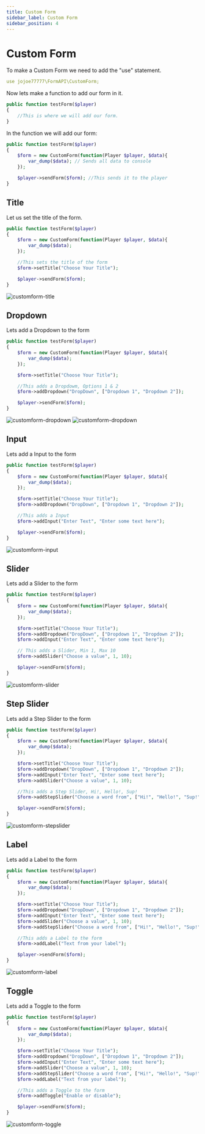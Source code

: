 ```yaml
---
title: Custom Form
sidebar_label: Custom Form
sidebar_position: 4
---
```


# Custom Form

To make a Custom Form we need to add the "use" statement.

```yml
use jojoe77777\FormAPI\CustomForm;
```

Now lets make a function to add our form in it.

```php
public function testForm($player) 
{
    //This is where we will add our form.
}
```

In the function we will add our form:

```php
public function testForm($player)
{
    $form = new CustomForm(function(Player $player, $data){
        var_dump($data); // Sends all data to console
    });

    $player->sendForm($form); //This sends it to the player
}
```

## Title

Let us set the title of the form.

```php
public function testForm($player)
{
    $form = new CustomForm(function(Player $player, $data){
        var_dump($data);
    });

    //This sets the title of the form
    $form->setTitle("Choose Your Title");

    $player->sendForm($form);
}
```

![customform-title](/img/form-api/customform-title.png)

## Dropdown

Lets add a Dropdown to the form

```php
public function testForm($player)
{
    $form = new CustomForm(function(Player $player, $data){
        var_dump($data);
    });

    $form->setTitle("Choose Your Title");

    //This adds a Dropdowm, Options 1 & 2
    $form->addDropdown("DropDown", ["Dropdown 1", "Dropdown 2"]);

    $player->sendForm($form);
}
```

![customform-dropdown](/img/form-api/customform-dropdown.png)
![customform-dropdown](/img/form-api/customform-dropdown2.png)

## Input

Lets add a Input to the form

```php
public function testForm($player)
{
    $form = new CustomForm(function(Player $player, $data){
        var_dump($data);
    });

    $form->setTitle("Choose Your Title");
    $form->addDropdown("DropDown", ["Dropdown 1", "Dropdown 2"]);

    //This adds a Input
    $form->addInput("Enter Text", "Enter some text here"); 

    $player->sendForm($form);
}
```

![customform-input](/img/form-api/customform-input.png)

## Slider

Lets add a Slider to the form

```php
public function testForm($player)
{
    $form = new CustomForm(function(Player $player, $data){
        var_dump($data);
    });

    $form->setTitle("Choose Your Title");
    $form->addDropdown("DropDown", ["Dropdown 1", "Dropdown 2"]);
    $form->addInput("Enter Text", "Enter some text here"); 

    // This adds a Slider, Min 1, Max 10
    $form->addSlider("Choose a value", 1, 10);

    $player->sendForm($form);
}
```

![customform-slider](/img/form-api/customform-slider.png)

## Step Slider

Lets add a Step Slider to the form

```php
public function testForm($player)
{
    $form = new CustomForm(function(Player $player, $data){
        var_dump($data);
    });

    $form->setTitle("Choose Your Title");
    $form->addDropdown("DropDown", ["Dropdown 1", "Dropdown 2"]);
    $form->addInput("Enter Text", "Enter some text here"); 
    $form->addSlider("Choose a value", 1, 10);

    //This adds a Step Slider, Hi!, Hello!, Sup!
    $form->addStepSlider("Choose a word from", ["Hi!", "Hello!", "Sup!"]);

    $player->sendForm($form);
}
```

![customform-stepslider](/img/form-api/customform-stepslider.png)

## Label

Lets add a Label to the form

```php
public function testForm($player)
{
    $form = new CustomForm(function(Player $player, $data){
        var_dump($data);
    });

    $form->setTitle("Choose Your Title");
    $form->addDropdown("DropDown", ["Dropdown 1", "Dropdown 2"]);
    $form->addInput("Enter Text", "Enter some text here"); 
    $form->addSlider("Choose a value", 1, 10);
    $form->addStepSlider("Choose a word from", ["Hi!", "Hello!", "Sup!"]);

    //This adds a Label to the form
    $form->addLabel("Text from your label");

    $player->sendForm($form);
}
```

![customform-label](/img/form-api/customform-label.png)

## Toggle

Lets add a Toggle to the form

```php
public function testForm($player)
{
    $form = new CustomForm(function(Player $player, $data){
        var_dump($data);
    });

    $form->setTitle("Choose Your Title");
    $form->addDropdown("DropDown", ["Dropdown 1", "Dropdown 2"]);
    $form->addInput("Enter Text", "Enter some text here"); 
    $form->addSlider("Choose a value", 1, 10);
    $form->addStepSlider("Choose a word from", ["Hi!", "Hello!", "Sup!"]);
    $form->addLabel("Text from your label");

    //This adds a Toggle to the form
    $form->addToggle("Enable or disable");

    $player->sendForm($form);
}
```

![customform-toggle](/img/form-api/customform-toggle.png)
